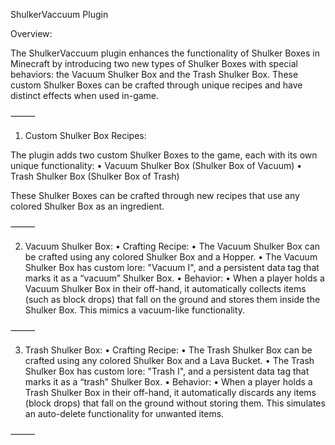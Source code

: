 ShulkerVaccuum Plugin 

Overview:

The ShulkerVaccuum plugin enhances the functionality of Shulker Boxes in Minecraft by introducing two new types of Shulker Boxes with special behaviors: the Vacuum Shulker Box and the Trash Shulker Box. These custom Shulker Boxes can be crafted through unique recipes and have distinct effects when used in-game.

⸻

1. Custom Shulker Box Recipes:

The plugin adds two custom Shulker Boxes to the game, each with its own unique functionality:
	•	Vacuum Shulker Box (Shulker Box of Vacuum)
	•	Trash Shulker Box (Shulker Box of Trash)

These Shulker Boxes can be crafted through new recipes that use any colored Shulker Box as an ingredient.

⸻

2. Vacuum Shulker Box:
	•	Crafting Recipe:
	•	The Vacuum Shulker Box can be crafted using any colored Shulker Box and a Hopper.
	•	The Vacuum Shulker Box has custom lore: "Vacuum I", and a persistent data tag that marks it as a “vacuum” Shulker Box.
	•	Behavior:
	•	When a player holds a Vacuum Shulker Box in their off-hand, it automatically collects items (such as block drops) that fall on the ground and stores them inside the Shulker Box. This mimics a vacuum-like functionality.

⸻

3. Trash Shulker Box:
	•	Crafting Recipe:
	•	The Trash Shulker Box can be crafted using any colored Shulker Box and a Lava Bucket.
	•	The Trash Shulker Box has custom lore: "Trash I", and a persistent data tag that marks it as a “trash” Shulker Box.
	•	Behavior:
	•	When a player holds a Trash Shulker Box in their off-hand, it automatically discards any items (block drops) that fall on the ground without storing them. This simulates an auto-delete functionality for unwanted items.

⸻
